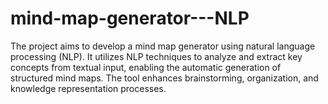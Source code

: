 # mind-map-generator---NLP
The project aims to develop a mind map generator using natural language processing (NLP). It utilizes NLP techniques to analyze and extract key concepts from textual input, enabling the automatic generation of structured mind maps. The tool enhances brainstorming, organization, and knowledge representation processes.
